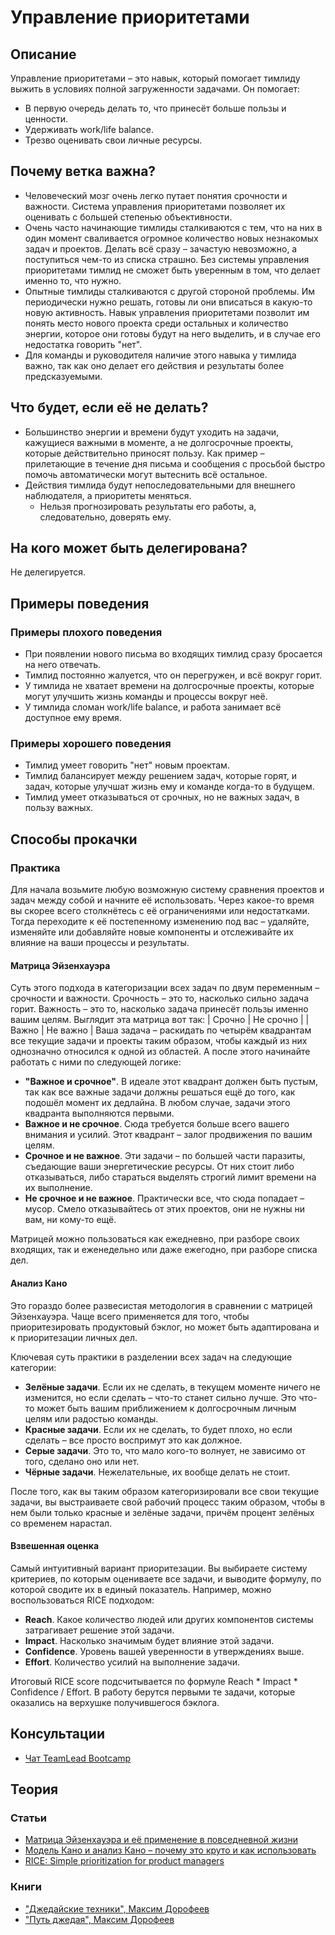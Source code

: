 # Управление приоритетами
## Описание
Управление приоритетами – это навык, который помогает тимлиду выжить в условиях полной загруженности задачами. Он помогает:
- В первую очередь делать то, что принесёт больше пользы и ценности.
- Удерживать work/life balance.
- Трезво оценивать свои личные ресурсы.

## Почему ветка важна?
- Человеческий мозг очень легко путает понятия срочности и важности. Система управления приоритетами позволяет их оценивать с большей степенью объективности.
- Очень часто начинающие тимлиды сталкиваются с тем, что на них в один момент сваливается огромное количество новых незнакомых задач и проектов. Делать всё сразу – зачастую невозможно, а поступиться чем-то из списка страшно. Без системы управления приоритетами тимлид не сможет быть уверенным в том, что делает именно то, что нужно.
- Опытные тимлиды сталкиваются с другой стороной проблемы. Им периодически нужно решать, готовы ли они вписаться в какую-то новую активность. Навык управления приоритетами позволит им понять место нового проекта среди остальных и количество энергии, которое они готовы будут на него выделить, и в случае его недостатка говорить "нет".
- Для команды и руководителя наличие этого навыка у тимлида важно, так как оно делает его действия и результаты более предсказуемыми.

## Что будет, если её не делать?
- Большинство энергии и времени будут уходить на задачи, кажущиеся важными в моменте, а не долгосрочные проекты, которые действительно приносят пользу. Как пример – прилетающие в течение дня письма и сообщения с просьбой быстро помочь автоматически могут вытеснить всё остальное.
- Действия тимлида будут непоследовательными для внешнего наблюдателя, а приоритеты меняться.
  - Нельзя прогнозировать результаты его работы, а, следовательно, доверять ему.

## На кого может быть делегирована?
Не делегируется.

## Примеры поведения
### Примеры плохого поведения
- При появлении нового письма во входящих тимлид сразу бросается на него отвечать.
- Тимлид постоянно жалуется, что он перегружен, и всё вокруг горит.
- У тимлида не хватает времени на долгосрочные проекты, которые могут улучшить жизнь команды и процессы вокруг неё.
- У тимлида сломан work/life balance, и работа занимает всё доступное ему время.

### Примеры хорошего поведения
- Тимлид умеет говорить "нет" новым проектам.
- Тимлид балансирует между решением задач, которые горят, и задач, которые улучшат жизнь ему и команде когда-то в будущем.
- Тимлид умеет отказываться от срочных, но не важных задач, в пользу важных.

## Способы прокачки
### Практика
Для начала возьмите любую возможную систему сравнения проектов и задач между собой и начните её использовать. Через какое-то время вы скорее всего столкнётесь с её ограничениями или недостатками. Тогда переходите к её постепенному изменению под вас – удаляйте, изменяйте или добавляйте новые компоненты и отслеживайте их влияние на ваши процессы и результаты.

#### Матрица Эйзенхауэра
Суть этого подхода в категоризации всех задач по двум переменным – срочности и важности. Срочность – это то, насколько сильно задача горит. Важность – это то, насколько задача принесёт пользы именно вашим целям.
Выглядит эта матрица вот так:
| Срочно   | Не срочно |
| Важно      | Не важно |
Ваша задача – раскидать по четырём квадрантам все текущие задачи и проекты таким образом, чтобы каждый из них однозначно относился к одной из областей. А после этого начинайте работать с ними по следующей логике:
- **"Важное и срочное"**. В идеале этот квадрант должен быть пустым, так как все важные задачи должны решаться ещё до того, как подошёл момент их дедлайна. В любом случае, задачи этого квадранта выполняются первыми.
- **Важное и не срочное**. Сюда требуется больше всего вашего внимания и усилий. Этот квадрант – залог продвижения по вашим целям.
- **Срочное и не важное**. Эти задачи – по большей части паразиты, съедающие ваши энергетические ресурсы. От них стоит либо отказываться, либо стараться выделять строгий лимит времени на их выполнение.
- **Не срочное и не важное**. Практически все, что сюда попадает – мусор. Смело отказывайтесь от этих проектов, они не нужны ни вам, ни кому-то ещё.

Матрицей можно пользоваться как ежедневно, при разборе своих входящих, так и еженедельно или даже ежегодно, при разборе списка дел.

#### Анализ Кано
Это гораздо более развесистая методология в сравнении с матрицей Эйзенхауэра. Чаще всего применяется для того, чтобы приоритезировать продуктовый бэклог, но может быть адаптирована и к приоритезации личных дел.

Ключевая суть практики в разделении всех задач на следующие категории:
- **Зелёные задачи**. Если их не сделать, в текущем моменте ничего не изменится, но если сделать – что-то станет сильно лучше. Это что-то может быть вашим приближением к долгосрочным личным целям или радостью команды.
- **Красные задачи**. Если их не сделать, то будет плохо, но если сделать – все просто воспримут это как должное.
- **Серые задачи**. Это то, что мало кого-то волнует, не зависимо от того, сделано оно или нет.
- **Чёрные задачи**. Нежелательные, их вообще делать не стоит.

После того, как вы таким образом категоризировали все свои текущие задачи, вы выстраиваете свой рабочий процесс таким образом, чтобы в нем были только красные и зелёные задачи, причём процент зелёных со временем нарастал.

#### Взвешенная оценка
Самый интуитивный вариант приоритезации. Вы выбираете систему критериев, по которым оцениваете все задачи, и выводите формулу, по которой сводите их в единый показатель. Например, можно воспользоваться RICE подходом:
- **Reach**. Какое количество людей или других компонентов системы затрагивает решение этой задачи.
- **Impact**. Насколько значимым будет влияние этой задачи.
- **Confidence**. Уровень вашей уверенности в утверждениях выше.
- **Effort**. Количество усилий на выполнение задачи.

Итоговый RICE score подсчитывается по формуле Reach * Impact * Confidence / Effort. В работу берутся первыми те задачи, которые оказались на верхушке получившегося бэклога.

## Консультации
- [Чат TeamLead Bootcamp](https://t.me/tlbootcamp)

## Теория
### Статьи
- [Матрица Эйзенхауэра и её применение в повседневной жизни](https://4brain.ru/blog/%D0%BC%D0%B0%D1%82%D1%80%D0%B8%D1%86%D0%B0-%D1%8D%D0%B9%D0%B7%D0%B5%D0%BD%D1%85%D0%B0%D1%83%D1%8D%D1%80%D0%B0/)
- [Модель Кано и анализ Кано – почему это круто и как использовать](https://upravlenie-proektami.ru/model-kano-i-analiz-kano-pochemu-eto-kruto-i-kak-ispolzovat)
- [RICE: Simple prioritization for product managers](https://www.intercom.com/blog/rice-simple-prioritization-for-product-managers/)

### Книги
- ["Джедайские техники", Максим Дорофеев](https://www.mann-ivanov-ferber.ru/books/dzhedajskie-texniki/)
- ["Путь джедая", Максим Дорофеев](https://www.mann-ivanov-ferber.ru/books/put-dzhedaya/)
